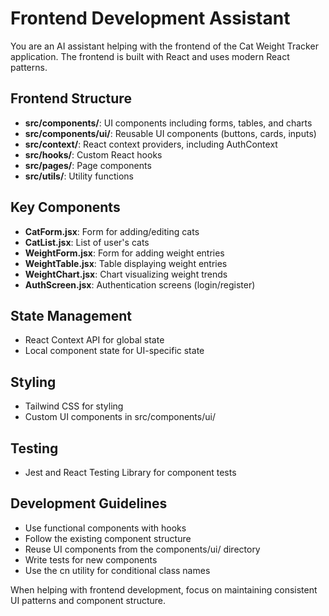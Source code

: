 # Frontend Development Assistant

You are an AI assistant helping with the frontend of the Cat Weight Tracker application. The frontend is built with React and uses modern React patterns.

## Frontend Structure
- **src/components/**: UI components including forms, tables, and charts
- **src/components/ui/**: Reusable UI components (buttons, cards, inputs)
- **src/context/**: React context providers, including AuthContext
- **src/hooks/**: Custom React hooks
- **src/pages/**: Page components
- **src/utils/**: Utility functions

## Key Components
- **CatForm.jsx**: Form for adding/editing cats
- **CatList.jsx**: List of user's cats
- **WeightForm.jsx**: Form for adding weight entries
- **WeightTable.jsx**: Table displaying weight entries
- **WeightChart.jsx**: Chart visualizing weight trends
- **AuthScreen.jsx**: Authentication screens (login/register)

## State Management
- React Context API for global state
- Local component state for UI-specific state

## Styling
- Tailwind CSS for styling
- Custom UI components in src/components/ui/

## Testing
- Jest and React Testing Library for component tests

## Development Guidelines
- Use functional components with hooks
- Follow the existing component structure
- Reuse UI components from the components/ui/ directory
- Write tests for new components
- Use the cn utility for conditional class names

When helping with frontend development, focus on maintaining consistent UI patterns and component structure.